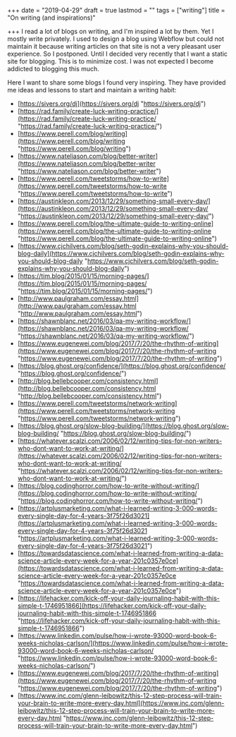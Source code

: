 +++
date = "2019-04-29"
draft = true
lastmod = ""
tags = ["writing"]
title = "On writing (and inspirations)"

+++
I read a lot of blogs on writing, and I'm inspired a lot by them. Yet I mostly write privately. I used to design a blog using Webflow but could not maintain it because writing articles on that site is not a very pleasant user experience. So I postponed. Until I decided very recently that I want a static site for blogging. This is to minimize cost. I was not expected I become addicted to blogging this much.

Here I want to share some blogs I found very inspiring. They have provided me ideas and lessons to start and maintain a writing habit:

* [https://sivers.org/dj](https://sivers.org/dj "https://sivers.org/dj")
* [https://rad.family/create-luck-writing-practice/](https://rad.family/create-luck-writing-practice/ "https://rad.family/create-luck-writing-practice/")
* [https://www.perell.com/blog/writing](https://www.perell.com/blog/writing "https://www.perell.com/blog/writing")
* [https://www.nateliason.com/blog/better-writer](https://www.nateliason.com/blog/better-writer "https://www.nateliason.com/blog/better-writer")
* [https://www.perell.com/tweetstorms/how-to-write](https://www.perell.com/tweetstorms/how-to-write "https://www.perell.com/tweetstorms/how-to-write")
* [https://austinkleon.com/2013/12/29/something-small-every-day/](https://austinkleon.com/2013/12/29/something-small-every-day/ "https://austinkleon.com/2013/12/29/something-small-every-day/")
* [https://www.perell.com/blog/the-ultimate-guide-to-writing-online](https://www.perell.com/blog/the-ultimate-guide-to-writing-online "https://www.perell.com/blog/the-ultimate-guide-to-writing-online")
* [https://www.cjchilvers.com/blog/seth-godin-explains-why-you-should-blog-daily](https://www.cjchilvers.com/blog/seth-godin-explains-why-you-should-blog-daily "https://www.cjchilvers.com/blog/seth-godin-explains-why-you-should-blog-daily")
* [https://tim.blog/2015/01/15/morning-pages/](https://tim.blog/2015/01/15/morning-pages/ "https://tim.blog/2015/01/15/morning-pages/")
* [http://www.paulgraham.com/essay.html](http://www.paulgraham.com/essay.html "http://www.paulgraham.com/essay.html")
* [https://shawnblanc.net/2016/03/qa-my-writing-workflow/](https://shawnblanc.net/2016/03/qa-my-writing-workflow/ "https://shawnblanc.net/2016/03/qa-my-writing-workflow/")
* [https://www.eugenewei.com/blog/2017/7/20/the-rhythm-of-writing](https://www.eugenewei.com/blog/2017/7/20/the-rhythm-of-writing "https://www.eugenewei.com/blog/2017/7/20/the-rhythm-of-writing")
* [https://blog.ghost.org/confidence/](https://blog.ghost.org/confidence/ "https://blog.ghost.org/confidence/")
* [http://blog.bellebcooper.com/consistency.html](http://blog.bellebcooper.com/consistency.html "http://blog.bellebcooper.com/consistency.html")
* [https://www.perell.com/tweetstorms/network-writing](https://www.perell.com/tweetstorms/network-writing "https://www.perell.com/tweetstorms/network-writing")
* [https://blog.ghost.org/slow-blog-building/](https://blog.ghost.org/slow-blog-building/ "https://blog.ghost.org/slow-blog-building/")
* [https://whatever.scalzi.com/2006/02/12/writing-tips-for-non-writers-who-dont-want-to-work-at-writing/](https://whatever.scalzi.com/2006/02/12/writing-tips-for-non-writers-who-dont-want-to-work-at-writing/ "https://whatever.scalzi.com/2006/02/12/writing-tips-for-non-writers-who-dont-want-to-work-at-writing/")
* [https://blog.codinghorror.com/how-to-write-without-writing/](https://blog.codinghorror.com/how-to-write-without-writing/ "https://blog.codinghorror.com/how-to-write-without-writing/")
* [https://artplusmarketing.com/what-i-learned-writing-3-000-words-every-single-day-for-4-years-3f75f26d3021](https://artplusmarketing.com/what-i-learned-writing-3-000-words-every-single-day-for-4-years-3f75f26d3021 "https://artplusmarketing.com/what-i-learned-writing-3-000-words-every-single-day-for-4-years-3f75f26d3021")
* [https://towardsdatascience.com/what-i-learned-from-writing-a-data-science-article-every-week-for-a-year-201c0357e0ce](https://towardsdatascience.com/what-i-learned-from-writing-a-data-science-article-every-week-for-a-year-201c0357e0ce "https://towardsdatascience.com/what-i-learned-from-writing-a-data-science-article-every-week-for-a-year-201c0357e0ce")
* [https://lifehacker.com/kick-off-your-daily-journaling-habit-with-this-simple-t-1746951866](https://lifehacker.com/kick-off-your-daily-journaling-habit-with-this-simple-t-1746951866 "https://lifehacker.com/kick-off-your-daily-journaling-habit-with-this-simple-t-1746951866")
* [https://www.linkedin.com/pulse/how-i-wrote-93000-word-book-6-weeks-nicholas-carlson/](https://www.linkedin.com/pulse/how-i-wrote-93000-word-book-6-weeks-nicholas-carlson/ "https://www.linkedin.com/pulse/how-i-wrote-93000-word-book-6-weeks-nicholas-carlson/")
* [https://www.eugenewei.com/blog/2017/7/20/the-rhythm-of-writing](https://www.eugenewei.com/blog/2017/7/20/the-rhythm-of-writing "https://www.eugenewei.com/blog/2017/7/20/the-rhythm-of-writing")
* [https://www.inc.com/glenn-leibowitz/this-12-step-process-will-train-your-brain-to-write-more-every-day.html](https://www.inc.com/glenn-leibowitz/this-12-step-process-will-train-your-brain-to-write-more-every-day.html "https://www.inc.com/glenn-leibowitz/this-12-step-process-will-train-your-brain-to-write-more-every-day.html")